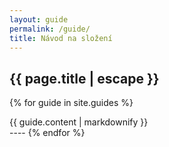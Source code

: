 ```yaml
---
layout: guide
permalink: /guide/
title: Návod na složení
---
```


## {{ page.title | escape }}

{% for guide in site.guides %}
<div id="{{ guide.name }}" class="section">
    {{ guide.content | markdownify }}
</div>
----
{% endfor %}